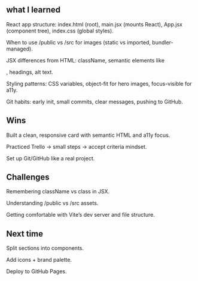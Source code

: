  ## what I learned
React app structure: index.html (root), main.jsx (mounts React), App.jsx (component tree), index.css (global styles).

When to use /public vs /src for images (static vs imported, bundler-managed).

JSX differences from HTML: className, semantic elements like <main>, headings, alt text.

Styling patterns: CSS variables, object-fit for hero images, focus-visible for a11y.

Git habits: early init, small commits, clear messages, pushing to GitHub.

## Wins

Built a clean, responsive card with semantic HTML and a11y focus.

Practiced Trello → small steps → accept criteria mindset.

Set up Git/GitHub like a real project.

## Challenges

Remembering className vs class in JSX.

Understanding /public vs /src assets.

Getting comfortable with Vite’s dev server and file structure.

## Next time

Split sections into components.

Add icons + brand palette.

Deploy to GitHub Pages.